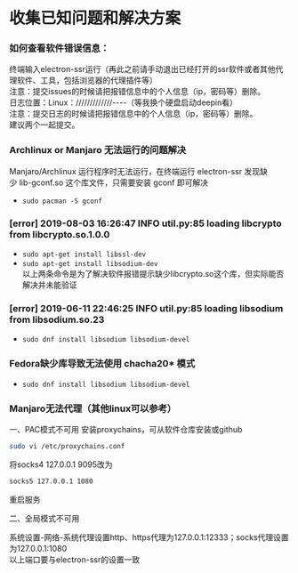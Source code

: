 # 收集已知问题和解决方案

### 如何查看软件错误信息：
终端输入electron-ssr运行（再此之前请手动退出已经打开的ssr软件或者其他代理软件、工具，包括浏览器的代理插件等）<br>
注意：提交issues的时候请把报错信息中的个人信息（ip，密码等）删除。<br>
日志位置：Linux：/////////////----（等我换个硬盘启动deepin看）<br>
注意：提交日志的时候请把报错信息中的个人信息（ip，密码等）删除。<br>
建议两个一起提交。<br>

### Archlinux or Manjaro 无法运行的问题解决
Manjaro/Archlinux 运行程序时无法运行，在终端运行 electron-ssr 发现缺少 lib-gconf.so 这个库文件，只需要安装 gconf 即可解决<br>
- `sudo pacman -S gconf`

###  [error] 2019-08-03 16:26:47 INFO util.py:85 loading libcrypto from libcrypto.so.1.0.0
- `sudo apt-get install libssl-dev`
- `sudo apt-get install libsodium-dev`<br>
以上两条命令是为了解决软件报错提示缺少libcrypto.so这个库，但实际能否解决并未能验证

### [error] 2019-06-11 22:46:25 INFO util.py:85 loading libsodium from libsodium.so.23
- `sudo dnf install libsodium libsodium-devel`

### Fedora缺少库导致无法使用 chacha20* 模式
- `sudo dnf install libsodium libsodium-devel`

### Manjaro无法代理（其他linux可以参考）
一、PAC模式不可用
安装proxychains，可从软件仓库安装或github
``` bash
sudo vi /etc/proxychains.conf
```
将socks4 127.0.0.1 9095改为
```bash
socks5 127.0.0.1 1080
```
重启服务

二、全局模式不可用

系统设置-网络-系统代理设置http、https代理为127.0.0.1:12333；socks代理设置为127.0.0.1:1080<br>
以上端口要与electron-ssr的设置一致